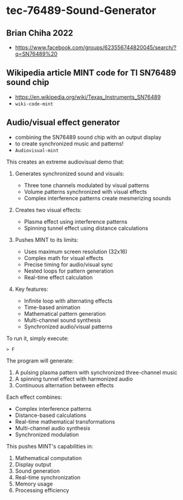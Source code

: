 # tec-76489-Sound-Generator

## Brian Chiha 2022
- https://www.facebook.com/groups/623556744820045/search/?q=SN76489%20



## Wikipedia article MINT code for TI SN76489 sound chip 
- https://en.wikipedia.org/wiki/Texas_Instruments_SN76489
- `wiki-code-mint`


##  Audio/visual effect generator 
- combining the SN76489 sound chip with an output display
- to create synchronized music and patterns!
- `Audiovisual-mint`

This creates an extreme audiovisual demo that:

1. Generates synchronized sound and visuals:
   - Three tone channels modulated by visual patterns
   - Volume patterns synchronized with visual effects
   - Complex interference patterns create mesmerizing sounds

2. Creates two visual effects:
   - Plasma effect using interference patterns
   - Spinning tunnel effect using distance calculations
   
3. Pushes MINT to its limits:
   - Uses maximum screen resolution (32x16)
   - Complex math for visual effects
   - Precise timing for audio/visual sync
   - Nested loops for pattern generation
   - Real-time effect calculation

4. Key features:
   - Infinite loop with alternating effects
   - Time-based animation
   - Mathematical pattern generation
   - Multi-channel sound synthesis
   - Synchronized audio/visual patterns



To run it, simply execute:
```mint
> F
```

The program will generate:
1. A pulsing plasma pattern with synchronized three-channel music
2. A spinning tunnel effect with harmonized audio
3. Continuous alternation between effects

Each effect combines:
- Complex interference patterns
- Distance-based calculations
- Real-time mathematical transformations
- Multi-channel audio synthesis
- Synchronized modulation

This pushes MINT's capabilities in:
1. Mathematical computation
2. Display output
3. Sound generation
4. Real-time synchronization
5. Memory usage
6. Processing efficiency

